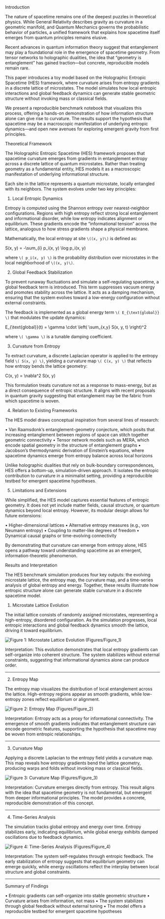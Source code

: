 Introduction

The nature of spacetime remains one of the deepest puzzles in theoretical physics. While General Relativity describes gravity as curvature in a geometric manifold, and Quantum Mechanics governs the probabilistic behavior of particles, a unified framework that explains how spacetime itself emerges from quantum principles remains elusive.

Recent advances in quantum information theory suggest that entanglement may play a foundational role in the emergence of spacetime geometry. From tensor networks to holographic dualities, the idea that “geometry is entanglement” has gained traction—but concrete, reproducible models remain rare.

This paper introduces a toy model based on the Holographic Entropic Spacetime (HES) framework, where curvature arises from entropy gradients in a discrete lattice of microstates. The model simulates how local entropic interactions and global feedback dynamics can generate stable geometric structure without invoking mass or classical fields.

We present a reproducible benchmark notebook that visualizes this process, offering a hands-on demonstration of how information structure alone can give rise to curvature. The results support the hypothesis that spacetime may be a macroscopic manifestation of underlying entropic dynamics—and open new avenues for exploring emergent gravity from first principles.


Theoretical Framework

The Holographic Entropic Spacetime (HES) framework proposes that spacetime curvature emerges from gradients in entanglement entropy across a discrete lattice of quantum microstates. Rather than treating geometry as a fundamental entity, HES models it as a macroscopic manifestation of underlying informational structure.

Each site in the lattice represents a quantum microstate, locally entangled with its neighbors. The system evolves under two key principles:

1. Local Entropic Dynamics

Entropy is computed using the Shannon entropy over nearest-neighbor configurations. Regions with high entropy reflect strong local entanglement and informational disorder, while low entropy indicates alignment or equilibrium. These gradients encode the “informational tension” across the lattice, analogous to how stress gradients shape a physical membrane.

Mathematically, the local entropy at site `\((x, y)\)` is defined as:

S(x, y) = -\sum_{i} p_i(x, y) \log p_i(x, y)


where `\( p_i(x, y) \)` is the probability distribution over microstates in the local neighborhood of `\((x, y)\)`.

2. Global Feedback Stabilization

To prevent runaway fluctuations and simulate a self-regulating spacetime, a global feedback term is introduced. This term suppresses vacuum energy and promotes stability across the lattice. It acts as a damping mechanism, ensuring that the system evolves toward a low-energy configuration without external constraints.

The feedback is implemented as a global energy term `\( E_{\text{global}} \)` that modulates the update dynamics:

E_{\text{global}}(t) = \gamma \cdot \left( \sum_{x,y} S(x, y, t) \right)^2


where `\( \gamma \)` is a tunable damping coefficient.

3. Curvature from Entropy

To extract curvature, a discrete Laplacian operator is applied to the entropy field `\( S(x, y) \)`, yielding a curvature map `\( C(x, y) \)` that reflects how entropy bends the lattice geometry:

C(x, y) = \nabla^2 S(x, y)


This formulation treats curvature not as a response to mass-energy, but as a direct consequence of entropic structure. It aligns with recent proposals in quantum gravity suggesting that entanglement may be the fabric from which spacetime is woven.

4. Relation to Existing Frameworks

The HES model draws conceptual inspiration from several lines of research:

• Van Raamsdonk’s entanglement-geometry conjecture, which posits that increasing entanglement between regions of space can stitch together geometric connectivity
• Tensor network models such as MERA, which encode spatial geometry in the structure of entanglement graphs
• Jacobson’s thermodynamic derivation of Einstein’s equations, where spacetime dynamics emerge from entropy balance across local horizons


Unlike holographic dualities that rely on bulk-boundary correspondences, HES offers a bottom-up, simulation-driven approach. It isolates the entropic contribution to curvature in a minimalist setting, providing a reproducible testbed for emergent spacetime hypotheses.

5. Limitations and Extensions

While simplified, the HES model captures essential features of entropic geometry. It does not yet include matter fields, causal structure, or quantum dynamics beyond local entropy. However, its modular design allows for future extensions:

• Higher-dimensional lattices
• Alternative entropy measures (e.g., von Neumann entropy)
• Coupling to matter-like degrees of freedom
• Dynamical causal graphs or time-evolving connectivity


By demonstrating that curvature can emerge from entropy alone, HES opens a pathway toward understanding spacetime as an emergent, information-theoretic phenomenon.


Results and Interpretation

The HES benchmark simulation produces four key outputs: the evolving microstate lattice, the entropy map, the curvature map, and a time-series analysis of global entropy and energy. Together, these results illustrate how entropic structure alone can generate stable curvature in a discrete spacetime model.

1. Microstate Lattice Evolution

The initial lattice consists of randomly assigned microstates, representing a high-entropy, disordered configuration. As the simulation progresses, local entropic interactions and global feedback dynamics smooth the lattice, driving it toward equilibrium.


![Figure 1: Microstate Lattice Evolution](Figures/Figure_1.PNG)
(Figures/Figure_1)

Interpretation:
This evolution demonstrates that local entropy gradients can self-organize into coherent structure. The system stabilizes without external constraints, suggesting that informational dynamics alone can produce order.

---

2. Entropy Map


The entropy map visualizes the distribution of local entanglement across the lattice. High-entropy regions appear as smooth gradients, while low-entropy zones reflect equilibrium or alignment.

![Figure 2: Entropy Map](Figures/Figure_2.PNG)
(Figures/Figure_2)

Interpretation:
Entropy acts as a proxy for informational connectivity. The emergence of smooth gradients indicates that entanglement structure can encode geometric features, supporting the hypothesis that spacetime may be woven from entropic relationships.

---

3. Curvature Map

Applying a discrete Laplacian to the entropy field yields a curvature map. This map reveals how entropy gradients bend the lattice geometry, producing warps and folds without invoking mass or classical fields.

![Figure 3: Curvature Map](Figures/Figure_3.PNG)
(Figures/Figure_3)

Interpretation:
Curvature emerges directly from entropy. This result aligns with the idea that spacetime geometry is not fundamental, but emergent from deeper informational principles. The model provides a concrete, reproducible demonstration of this concept.

---

4. Time-Series Analysis

The simulation tracks global entropy and energy over time. Entropy stabilizes early, indicating equilibrium, while global energy exhibits damped oscillations due to feedback dynamics.

![Figure 4: Time-Series Analysis](Figures/Figure_4.PNG)
(Figures/Figure_4)

Interpretation:
The system self-regulates through entropic feedback. The early stabilization of entropy suggests that equilibrium geometry can emerge quickly, while energy oscillations reflect the interplay between local structure and global constraints.

---

Summary of Findings

• Entropic gradients can self-organize into stable geometric structure
• Curvature arises from information, not mass
• The system stabilizes through global feedback without external tuning
• The model offers a reproducible testbed for emergent spacetime hypotheses


